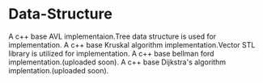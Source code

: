 # Data-Structure
A c++ base AVL implementaion.Tree data structure is used for implementation.
A c++ base Kruskal algorithm implementation.Vector STL library is utilized for implementation.
A c++ base bellman ford implementation.(uploaded soon).
A c++ base Dijkstra's algorithm implentation.(uploaded soon).
